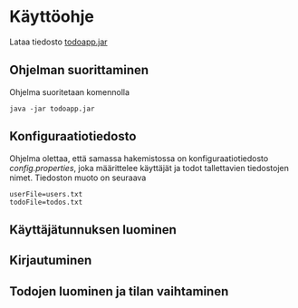 # Käyttöohje

Lataa tiedosto [todoapp.jar](https://github.com/mluukkai/OtmTodoApp/releases/tag/0.1)

## Ohjelman suorittaminen

Ohjelma suoritetaan komennolla 

```
java -jar todoapp.jar
```

## Konfiguraatiotiedosto

Ohjelma olettaa, että samassa hakemistossa on konfiguraatiotiedosto _config.properties_, joka määrittelee käyttäjät ja todot tallettavien tiedostojen nimet. Tiedoston muoto on seuraava

```
userFile=users.txt
todoFile=todos.txt
```

## Käyttäjätunnuksen luominen

## Kirjautuminen

## Todojen luominen ja tilan vaihtaminen